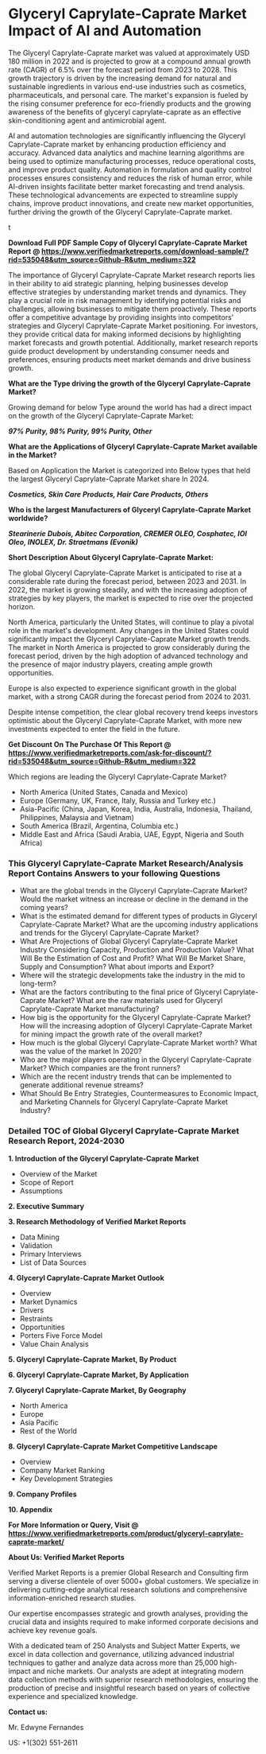 <meta name="title" content="Global Glyceryl Caprylate-Caprate Market Impact of AI and Automation"><meta name="description" content="The Glyceryl Caprylate-Caprate market was valued at approximately USD 180 million in 2022 and is projected to grow at a compound annual growth rate (CAGR) of 6.5% over"><meta name="title" content="Glyceryl Caprylate-Caprate Market Size, Share, Scope, Trends, Growth, Opportunities, Analysis, Forecast"><h1>Glyceryl Caprylate-Caprate Market Impact of AI and Automation</h1><p>The Glyceryl Caprylate-Caprate market was valued at approximately USD 180 million in 2022 and is projected to grow at a compound annual growth rate (CAGR) of 6.5% over the forecast period from 2023 to 2028. This growth trajectory is driven by the increasing demand for natural and sustainable ingredients in various end-use industries such as cosmetics, pharmaceuticals, and personal care. The market's expansion is fueled by the rising consumer preference for eco-friendly products and the growing awareness of the benefits of glyceryl caprylate-caprate as an effective skin-conditioning agent and antimicrobial agent.</p><p>AI and automation technologies are significantly influencing the Glyceryl Caprylate-Caprate market by enhancing production efficiency and accuracy. Advanced data analytics and machine learning algorithms are being used to optimize manufacturing processes, reduce operational costs, and improve product quality. Automation in formulation and quality control processes ensures consistency and reduces the risk of human error, while AI-driven insights facilitate better market forecasting and trend analysis. These technological advancements are expected to streamline supply chains, improve product innovations, and create new market opportunities, further driving the growth of the Glyceryl Caprylate-Caprate market.</p>t</p><p id="" class=""><strong>Download Full PDF Sample Copy of Glyceryl Caprylate-Caprate Market Report @ <a href="https://www.verifiedmarketreports.com/download-sample/?rid=535048&utm_source=Github-R&utm_medium=322" target="_blank">https://www.verifiedmarketreports.com/download-sample/?rid=535048&utm_source=Github-R&utm_medium=322</a></strong></p><p>The importance of&nbsp;Glyceryl Caprylate-Caprate Market research reports lies in their ability to aid strategic planning, helping businesses develop effective strategies by understanding market trends and dynamics. They play a crucial role in risk management by identifying potential risks and challenges, allowing businesses to mitigate them proactively. These reports offer a competitive advantage by providing insights into competitors' strategies and Glyceryl Caprylate-Caprate Market positioning. For investors, they provide critical data for making informed decisions by highlighting market forecasts and growth potential. Additionally, market research reports guide product development by understanding consumer needs and preferences, ensuring products meet market demands and drive business growth.</p><p><strong>What are the&nbsp;Type driving the growth of the Glyceryl Caprylate-Caprate Market?</strong></p><p id="" class="">Growing demand for below Type around the world has had a direct impact on the growth of the Glyceryl Caprylate-Caprate Market:</p><em><strong>97% Purity, 98% Purity, 99% Purity, Other</strong></em></p><strong>What are the&nbsp;Applications&nbsp;of Glyceryl Caprylate-Caprate Market available in the Market?</strong></p><p id="" class="">Based on Application the Market is categorized into Below types that held the largest Glyceryl Caprylate-Caprate Market share In 2024.</p><em><strong>Cosmetics, Skin Care Products, Hair Care Products, Others</strong></em></p><strong>Who is the largest Manufacturers of Glyceryl Caprylate-Caprate Market worldwide?</strong></p><p><em><strong>Stearinerie Dubois, Abitec Corporation, CREMER OLEO, Cosphatec, IOI Oleo, INOLEX, Dr. Straetmans (Evonik)</strong></em></p><p id="" class=""><strong>Short Description About Glyceryl Caprylate-Caprate Market:</strong></p><p>The global Glyceryl Caprylate-Caprate Market is anticipated to rise at a considerable rate during the forecast period, between 2023 and 2031. In 2022, the market is growing steadily, and with the increasing adoption of strategies by key players, the market is expected to rise over the projected horizon.</p><p>North America, particularly the United States, will continue to play a pivotal role in the market's development. Any changes in the United States could significantly impact the Glyceryl Caprylate-Caprate Market growth trends. The market in North America is projected to grow considerably during the forecast period, driven by the high adoption of advanced technology and the presence of major industry players, creating ample growth opportunities.</p><p>Europe is also expected to experience significant growth in the global market, with a strong CAGR during the forecast period from 2024 to 2031.</p><p>Despite intense competition, the clear global recovery trend keeps investors optimistic about the Glyceryl Caprylate-Caprate Market, with more new investments expected to enter the field in the future.</p><p id="" class=""><strong>Get Discount On The Purchase Of This Report @ <a href="https://www.verifiedmarketreports.com/ask-for-discount/?rid=535048&utm_source=Github-R&utm_medium=322" target="_blank">https://www.verifiedmarketreports.com/ask-for-discount/?rid=535048&utm_source=Github-R&utm_medium=322</a></strong></p>Which regions are leading the Glyceryl Caprylate-Caprate Market?</p><ul><li>North America (United States, Canada and Mexico)</li><li>Europe (Germany, UK, France, Italy, Russia and Turkey etc.)</li><li>Asia-Pacific (China, Japan, Korea, India, Australia, Indonesia, Thailand, Philippines, Malaysia and Vietnam)</li><li>South America (Brazil, Argentina, Columbia etc.)</li><li>Middle East and Africa (Saudi Arabia, UAE, Egypt, Nigeria and South Africa)</li></ul><h3 id="" class="">This Glyceryl Caprylate-Caprate Market Research/Analysis Report Contains Answers to your following Questions</h3><ul><li>What are the global trends in the Glyceryl Caprylate-Caprate Market? Would the market witness an increase or decline in the demand in the coming years?</li><li>What is the estimated demand for different types of products in Glyceryl Caprylate-Caprate Market? What are the upcoming industry applications and trends for the Glyceryl Caprylate-Caprate Market?</li><li>What Are Projections of Global Glyceryl Caprylate-Caprate Market Industry Considering Capacity, Production and Production Value? What Will Be the Estimation of Cost and Profit? What Will Be Market Share, Supply and Consumption? What about imports and Export?</li><li>Where will the strategic developments take the industry in the mid to long-term?</li><li>What are the factors contributing to the final price of Glyceryl Caprylate-Caprate Market? What are the raw materials used for Glyceryl Caprylate-Caprate Market manufacturing?</li><li>How big is the opportunity for the Glyceryl Caprylate-Caprate Market? How will the increasing adoption of Glyceryl Caprylate-Caprate Market for mining impact the growth rate of the overall market?</li><li>How much is the global Glyceryl Caprylate-Caprate Market worth? What was the value of the market In 2020?</li><li>Who are the major players operating in the Glyceryl Caprylate-Caprate Market? Which companies are the front runners?</li><li>Which are the recent industry trends that can be implemented to generate additional revenue streams?</li><li>What Should Be Entry Strategies, Countermeasures to Economic Impact, and Marketing Channels for Glyceryl Caprylate-Caprate Market Industry?</li></ul><h3 id="" class="">Detailed TOC of Global Glyceryl Caprylate-Caprate Market Research Report, 2024-2030</h3><p id="" class=""><strong>1. Introduction of the Glyceryl Caprylate-Caprate Market</strong></p><ul><li>Overview of the Market</li><li>Scope of Report</li><li>Assumptions</li></ul><p id="" class=""><strong>2. Executive Summary</strong></p><p id="" class=""><strong>3. Research Methodology of Verified Market Reports</strong></p><ul><li>Data Mining</li><li>Validation</li><li>Primary Interviews</li><li>List of Data Sources</li></ul><p id="" class=""><strong>4. Glyceryl Caprylate-Caprate Market Outlook</strong></p><ul><li>Overview</li><li>Market Dynamics</li><li>Drivers</li><li>Restraints</li><li>Opportunities</li><li>Porters Five Force Model</li><li>Value Chain Analysis</li></ul><p id="" class=""><strong>5. Glyceryl Caprylate-Caprate Market, By Product</strong></p><p id="" class=""><strong>6. Glyceryl Caprylate-Caprate Market, By Application</strong></p><p id="" class=""><strong>7. Glyceryl Caprylate-Caprate Market, By Geography</strong></p><ul><li>North America</li><li>Europe</li><li>Asia Pacific</li><li>Rest of the World</li></ul><p id="" class=""><strong>8. Glyceryl Caprylate-Caprate Market Competitive Landscape</strong></p><ul><li>Overview</li><li>Company Market Ranking</li><li>Key Development Strategies</li></ul><p id="" class=""><strong>9. Company Profiles</strong></p><p id="" class=""><strong>10. Appendix</strong></p><p id="" class=""><strong>For More Information or Query, Visit @ <a href="https://www.verifiedmarketreports.com/product/glyceryl-caprylate-caprate-market/" target="_blank">https://www.verifiedmarketreports.com/product/glyceryl-caprylate-caprate-market/</a></strong></p><p id="" class=""><strong>About Us: Verified Market Reports</strong></p><p id="" class="">Verified Market Reports is a premier Global Research and Consulting firm serving a diverse clientele of over 5000+ global customers. We specialize in delivering cutting-edge analytical research solutions and comprehensive information-enriched research studies.</p><p id="" class="">Our expertise encompasses strategic and growth analyses, providing the crucial data and insights required to make informed corporate decisions and achieve key revenue goals.</p><p id="" class="">With a dedicated team of 250 Analysts and Subject Matter Experts, we excel in data collection and governance, utilizing advanced industrial techniques to gather and analyze data across more than 25,000 high-impact and niche markets. Our analysts are adept at integrating modern data collection methods with superior research methodologies, ensuring the production of precise and insightful research based on years of collective experience and specialized knowledge.</p><p id="" class=""><strong>Contact us:</strong></p><p id="" class="">Mr. Edwyne Fernandes</p><p id="" class="">US: +1(302) 551-2611</p>